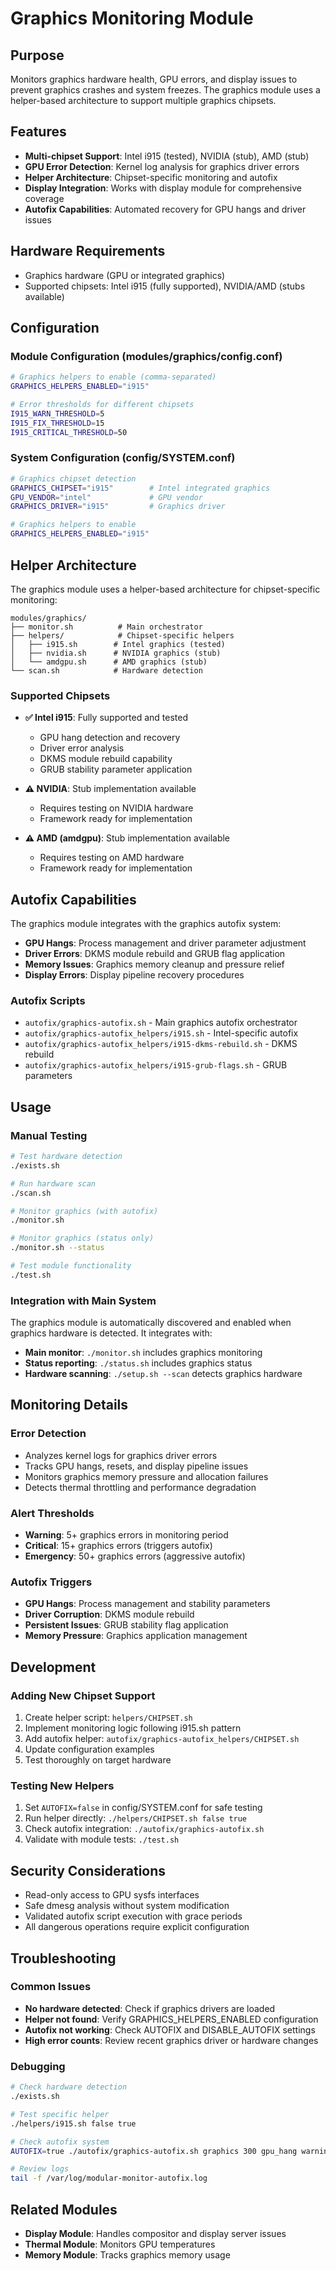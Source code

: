 # Graphics Monitoring Module

## Purpose
Monitors graphics hardware health, GPU errors, and display issues to prevent graphics crashes and system freezes. The graphics module uses a helper-based architecture to support multiple graphics chipsets.

## Features
- **Multi-chipset Support**: Intel i915 (tested), NVIDIA (stub), AMD (stub)
- **GPU Error Detection**: Kernel log analysis for graphics driver errors
- **Helper Architecture**: Chipset-specific monitoring and autofix
- **Display Integration**: Works with display module for comprehensive coverage
- **Autofix Capabilities**: Automated recovery for GPU hangs and driver issues

## Hardware Requirements
- Graphics hardware (GPU or integrated graphics)
- Supported chipsets: Intel i915 (fully supported), NVIDIA/AMD (stubs available)

## Configuration

### Module Configuration (modules/graphics/config.conf)
```bash
# Graphics helpers to enable (comma-separated)
GRAPHICS_HELPERS_ENABLED="i915"

# Error thresholds for different chipsets
I915_WARN_THRESHOLD=5
I915_FIX_THRESHOLD=15
I915_CRITICAL_THRESHOLD=50
```

### System Configuration (config/SYSTEM.conf)
```bash
# Graphics chipset detection
GRAPHICS_CHIPSET="i915"        # Intel integrated graphics
GPU_VENDOR="intel"             # GPU vendor
GRAPHICS_DRIVER="i915"         # Graphics driver

# Graphics helpers to enable
GRAPHICS_HELPERS_ENABLED="i915"
```

## Helper Architecture

The graphics module uses a helper-based architecture for chipset-specific monitoring:

```
modules/graphics/
├── monitor.sh          # Main orchestrator
├── helpers/            # Chipset-specific helpers
│   ├── i915.sh        # Intel graphics (tested)
│   ├── nvidia.sh      # NVIDIA graphics (stub)
│   └── amdgpu.sh      # AMD graphics (stub)
└── scan.sh            # Hardware detection
```

### Supported Chipsets

- **✅ Intel i915**: Fully supported and tested
  - GPU hang detection and recovery
  - Driver error analysis
  - DKMS module rebuild capability
  - GRUB stability parameter application

- **⚠️ NVIDIA**: Stub implementation available
  - Requires testing on NVIDIA hardware
  - Framework ready for implementation

- **⚠️ AMD (amdgpu)**: Stub implementation available
  - Requires testing on AMD hardware
  - Framework ready for implementation

## Autofix Capabilities

The graphics module integrates with the graphics autofix system:

- **GPU Hangs**: Process management and driver parameter adjustment
- **Driver Errors**: DKMS module rebuild and GRUB flag application
- **Memory Issues**: Graphics memory cleanup and pressure relief
- **Display Errors**: Display pipeline recovery procedures

### Autofix Scripts
- `autofix/graphics-autofix.sh` - Main graphics autofix orchestrator
- `autofix/graphics-autofix_helpers/i915.sh` - Intel-specific autofix
- `autofix/graphics-autofix_helpers/i915-dkms-rebuild.sh` - DKMS rebuild
- `autofix/graphics-autofix_helpers/i915-grub-flags.sh` - GRUB parameters

## Usage

### Manual Testing
```bash
# Test hardware detection
./exists.sh

# Run hardware scan
./scan.sh

# Monitor graphics (with autofix)
./monitor.sh

# Monitor graphics (status only)
./monitor.sh --status

# Test module functionality
./test.sh
```

### Integration with Main System
The graphics module is automatically discovered and enabled when graphics hardware is detected. It integrates with:

- **Main monitor**: `./monitor.sh` includes graphics monitoring
- **Status reporting**: `./status.sh` includes graphics status
- **Hardware scanning**: `./setup.sh --scan` detects graphics hardware

## Monitoring Details

### Error Detection
- Analyzes kernel logs for graphics driver errors
- Tracks GPU hangs, resets, and display pipeline issues
- Monitors graphics memory pressure and allocation failures
- Detects thermal throttling and performance degradation

### Alert Thresholds
- **Warning**: 5+ graphics errors in monitoring period
- **Critical**: 15+ graphics errors (triggers autofix)
- **Emergency**: 50+ graphics errors (aggressive autofix)

### Autofix Triggers
- **GPU Hangs**: Process management and stability parameters
- **Driver Corruption**: DKMS module rebuild
- **Persistent Issues**: GRUB stability flag application
- **Memory Pressure**: Graphics application management

## Development

### Adding New Chipset Support
1. Create helper script: `helpers/CHIPSET.sh`
2. Implement monitoring logic following i915.sh pattern
3. Add autofix helper: `autofix/graphics-autofix_helpers/CHIPSET.sh`
4. Update configuration examples
5. Test thoroughly on target hardware

### Testing New Helpers
1. Set `AUTOFIX=false` in config/SYSTEM.conf for safe testing
2. Run helper directly: `./helpers/CHIPSET.sh false true`
3. Check autofix integration: `./autofix/graphics-autofix.sh`
4. Validate with module tests: `./test.sh`

## Security Considerations
- Read-only access to GPU sysfs interfaces
- Safe dmesg analysis without system modification
- Validated autofix script execution with grace periods
- All dangerous operations require explicit configuration

## Troubleshooting

### Common Issues
- **No hardware detected**: Check if graphics drivers are loaded
- **Helper not found**: Verify GRAPHICS_HELPERS_ENABLED configuration
- **Autofix not working**: Check AUTOFIX and DISABLE_AUTOFIX settings
- **High error counts**: Review recent graphics driver or hardware changes

### Debugging
```bash
# Check hardware detection
./exists.sh

# Test specific helper
./helpers/i915.sh false true

# Check autofix system
AUTOFIX=true ./autofix/graphics-autofix.sh graphics 300 gpu_hang warning

# Review logs
tail -f /var/log/modular-monitor-autofix.log
```

## Related Modules
- **Display Module**: Handles compositor and display server issues
- **Thermal Module**: Monitors GPU temperatures
- **Memory Module**: Tracks graphics memory usage
